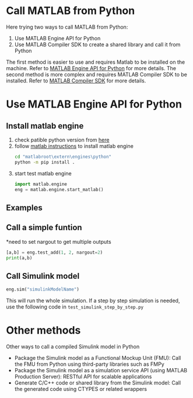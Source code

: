 # Call MATLAB from Python
Here trying two ways to call MATLAB from Python:
1. Use MATLAB Engine API for Python
2. Use MATLAB Compiler SDK to create a shared library and call it from Python

The first method is easier to use and requires Matlab to be installed on the machine. Refer to [MATLAB Engine API for Python](https://www.mathworks.com/help/matlab/matlab_external/call-matlab-functions-from-python.html) for more details. The second method is more complex and requires MATLAB Compiler SDK to be installed. Refer to [MATLAB Compiler SDK](https://www.mathworks.com/help/compiler_sdk/gs/create-a-python-application-with-matlab-code.html) for more details.

# Use MATLAB Engine API for Python
## Install matlab engine

1. check patible python version from [here](https://www.mathworks.com/support/requirements/python-compatibility.html)
2. follow [matlab instructions](https://www.mathworks.com/help/matlab/matlab_external/install-the-matlab-engine-for-python.html) to install matlab engine
    ```bash
    cd "matlabroot\extern\engines\python"
    python -m pip install .
    ```
3. start test matlab engine
    ```python
    import matlab.engine
    eng = matlab.engine.start_matlab()
    ```

## Examples
## Call a simple funtion
*need to set nargout to get multiple outputs
```python
[a,b] = eng.test_add(1, 2, nargout=2)
print(a,b)
```
## Call Simulink model
```python
eng.sim("simulinkModelName")
```
This will run the whole simulation. If a step by step simulation is needed, use the following code in `test_simulink_step_by_step.py`

# Other methods
Other ways to call a compiled Simulink model in Python
- Package the Simulink model as a Functional Mockup Unit (FMU): Call the FMU from Python using third-party libraries such as FMPy
- Package the Simulink model as a simulation service API 
(using MATLAB Production Server): RESTful API for scalable applications
- Generate C/C++ code or shared library from the Simulink 
model: Call the generated code using CTYPES or related wrappers

